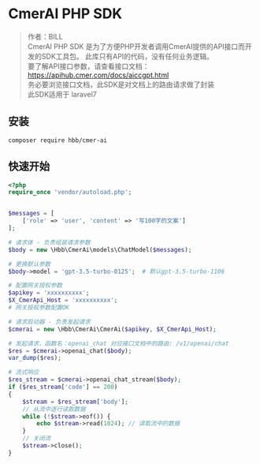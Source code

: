# CmerAI PHP SDK


> 作者：BILL  
> CmerAI PHP SDK 是为了方便PHP开发者调用CmerAI提供的API接口而开发的SDK工具包。 
> 此库只有API的代码，没有任何业务逻辑。  
> 要了解API接口参数，请查看接口文档：https://apihub.cmer.com/docs/aiccgpt.html    
> 务必要浏览接口文档，此SDK是对文档上的路由请求做了封装  
> 此SDK适用于 laravel7


## 安装

```shell
composer require hbb/cmer-ai
```

## 快速开始

```php
<?php
require_once 'vendor/autoload.php';


$messages = [
    ['role' => 'user', 'content' => '写100字的文案']
];

# 请求体 - 负责组装请求参数
$body = new \Hbb\CmerAi\models\ChatModel($messages);

# 更换默认参数
$body->model = 'gpt-3.5-turbo-0125';  # 默认gpt-3.5-turbo-1106

# 配置网关授权参数
$apikey = 'xxxxxxxxxx';
$X_CmerApi_Host = 'xxxxxxxxxx';
# 网关授权参数配置OK

# 请求启动器 - 负责发起请求
$cmerai = new \Hbb\CmerAi\CmerAi($apikey, $X_CmerApi_Host);

# 发起请求，函数名：openai_chat 对应接口文档中的路由: /v1/openai/chat
$res = $cmerai->openai_chat($body);
var_dump($res);

# 流式响应
$res_stream = $cmerai->openai_chat_stream($body);
if ($res_stream['code'] == 200)
{
    $stream = $res_stream['body'];
    // 从流中逐行读取数据
    while (!$stream->eof()) {
        echo $stream->read(1024); // 读取流中的数据
    }
    // 关闭流
    $stream->close();
}

```

